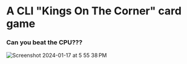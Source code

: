 # A CLI "Kings On The Corner" card game 

### Can you beat the CPU???

![Screenshot 2024-01-17 at 5 55 38 PM](https://github.com/elipaulsen/KingsOnTheCorner/assets/111461613/e8acc005-eafc-4a0b-a2d0-59e6ebda98eb)
